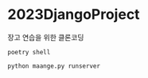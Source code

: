 # 2023DjangoProject
장고 연습을 위한 클론코딩

<pre><code>poetry shell</code></pre>
<pre><code>python maange.py runserver</code></pre>

